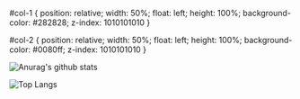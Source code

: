 #col-1 {
  position: relative;
  width: 50%;
  float: left;
  height: 100%;
  background-color: #282828;
  z-index: 1010101010
}

#col-2 {
  position: relative;
  width: 50%;
  float: left;
  height: 100%;
  background-color: #0080ff;
  z-index: 1010101010
}

<div id = "col-1">

![Anurag's github stats](https://github-readme-stats.vercel.app/api?username=oscarcanongo&show_icons=true&count_private=true&hide=stars)

</div>

<div id = "col-2>
  
[![Top Langs](https://github-readme-stats.vercel.app/api/top-langs/?username=oscarcanongo)](https://github.com/anuraghazra/github-readme-stats)

</div>
<!--
**OscarCanongo/oscarcanongo** is a ✨ _special_ ✨ repository because its `README.md` (this file) appears on your GitHub profile.

Here are some ideas to get you started:

- 🔭 I’m currently working on ...
- 🌱 I’m currently learning ...
- 👯 I’m looking to collaborate on ...
- 🤔 I’m looking for help with ...
- 💬 Ask me about ...
- 📫 How to reach me: ...
- 😄 Pronouns: ...
- ⚡ Fun fact: ...
-->
